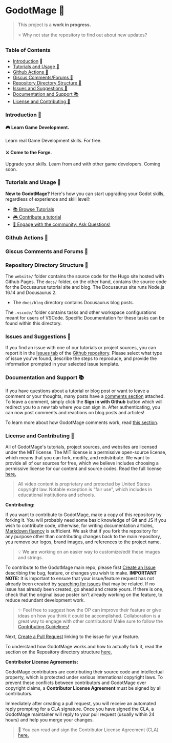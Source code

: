 # GodotMage 🧙‍
> This project is a **work in progress.** 
> 
> ⭐ Why not star the repository to find out about new updates?

### Table of Contents
- [Introduction](#introduction-) 👋
- [Tutorials and Usage 🌠](#tutorials-and-usage-)
- [Github Actions 🚀](#github-actions-)
- [Giscus Comments/Forums 💎](#giscus-comments-and-forums-)
- [Repository Directory Structure 📁](#repository-directory-structure-)
- [Issues and Suggestions 💬](#issues-and-suggestions-)
- [Documentation and Support 📚](#documentation-and-support-)
- [License and Contributing 🔗](#license-and-contributing-)
### Introduction 👋
#### 🎮 Learn Game Development.
Learn real Game Development skills. For free.

#### ⚔ Come to the Forge.
Upgrade your skills. Learn from and with other game developers. Coming soon.

### Tutorials and Usage 🌠
**New to GodotMage?** Here's how you can start upgrading your Godot skills, regardless of experience and skill level!:

- [📚 Browse Tutorials](https://joshpinto6.github.io/GodotMage/docs)
- [🎮 Contribute a tutorial](#license-and-contributing-)
- [💬 Engage with the community: Ask Questions!](https://github.com/joshpinto6/GodotMage/Discussions)

### Github Actions 🚀

### Giscus Comments and Forums 💎

### Repository Directory Structure 📁
The `website/` folder contains the source code for the Hugo site hosted with Github Pages. The `docs/` folder, on the other hand, contains the source code for the Docusaurus tutorial site and blog. The Docusaurus site runs Node.js 16.14 and Docusaurus 2.

- The `docs/blog` directory contains Docusaurus blog posts.

The `.vscode/` folder contains tasks and other workspace configurations meant for users of VSCode. Specific Documentation for these tasks can be found within this directory.

### Issues and Suggestions 💬
If you find an issue with one of our tutorials or project sources, you can report it in the [Issues tab](https://github.com/joshpinto6/GodotMage/Issues) of the [Github repository](https://github.com/joshpinto6/GodotMage). Please select what type of issue you've found, describe the steps to reproduce, and provide the information prompted in your selected issue template.

### Documentation and Support 📚
If you have questions about a tutorial or blog post or want to leave a comment or your thoughts, many posts have a [comments section](https://giscus.app/) attached. To leave a comment, simply click the **Sign in with Github** button which will redirect you to a new tab where you can sign in. After authenticating, you can now post comments and reactions on blog posts and articles! 

To learn more about how GodotMage comments work, read [this section](#giscus-comments-and-forums-).

### License and Contributing 🔗
All of GodotMage's tutorials, project sources, and websites are licensed under the MIT license. The MIT license is a permissive open-source license, which means that you can fork, modify, and redistribute. We want to provide all of our sources for free, which we believe includes choosing a permissive license for our content and source codes. Read the full license [here.](LICENSE)

> All video content is proprietary and protected by United States copyright law. Notable exception is "fair use", which includes in educational institutions and schools.

**Contributing:** 

If you want to contribute to GodotMage, make a copy of this repository by forking it. You will probably need some basic knowledge of Git and JS if you wish to contribute code, otherwise, for writing documentation articles, [Markdown fluency](https://www.markdownguide.org/) is sufficient. We ask that if you fork the repository for any purpose other than contributing changes back to the main repository, you remove our logos, brand images, and references to the project name.

> 💡 We are working on an easier way to customize/edit these images and strings. 

To contribute to the GodotMage main repo, please first [Create an Issue](https://github.com/joshpinto6/GodotMage/issues/new/choose) describing the bug, feature, or changes you wish to make. **IMPORTANT NOTE:** It is important to ensure that your issue/feature request has not already been created by [searching for issues](https://github.com/joshpinto6/GodotMage/search?type=issues) that may be related. If no issue has already been created, go ahead and create yours. If there is one, check that the original issue poster isn't already working on the feature, to reduce redundant development work. 

> ✨ Feel free to suggest how the OP can improve their feature or give ideas on how you think it could be accomplished. Collaboration is a great way to engage with other contributors! Make sure to follow the [Contributing Guidelines!](CONTRIBUTING.md)

Next, [Create a Pull Request](https://github.com/joshpinto6/GodotMage/pulls) linking to the issue for your feature. 

To understand how GodotMage works and how to actually fork it, read the section on the Repository directory structure [here.](#repository-directory-structure-)

**Contributor License Agreements:**

GodotMage contributors are contributing their source code and intellectual property, which is protected under various international copyright laws. To prevent these conflicts between contributors and  GodotMage over copyright claims, a **Contributor License Agreement** must be signed by all contributors. 

Immediately after creating a pull request, you will receive an automated reply prompting for a CLA signature. Once you have signed the CLA, a GodotMage maintainer will reply to your pull request (usually within 24 hours) and help you merge your changes. 

> 📃 You can read and sign the Contributor License Agreement (CLA) [here.](https://cla-assistant.io/joshpinto6/GodotMage) 
